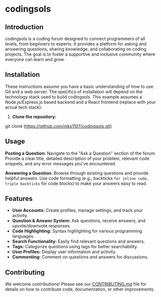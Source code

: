 # codingsols

## Introduction

codingsols is a coding forum designed to connect programmers of all levels, from beginners to experts.  It provides a platform for asking and answering questions, sharing knowledge, and collaborating on coding projects.  The goal is to foster a supportive and inclusive community where everyone can learn and grow.

## Installation

These instructions assume you have a basic understanding of how to use Git and a web server.  The specifics of installation will depend on the technology stack used to build codingsols.  This example assumes a Node.js/Express.js based backend and a React frontend (replace with your actual tech stack):


1. **Clone the repository:**

git clone (https://github.com/niks1107/codingsols.git)
## Usage

**Posting a Question:**  Navigate to the "Ask a Question" section of the forum.  Provide a clear title, detailed description of your problem, relevant code snippets, and any error messages you've encountered.

**Answering a Question:**  Browse through existing questions and provide helpful answers.  Use code formatting (e.g., backticks ``` for inline code, triple backticks ``` for code blocks) to make your answers easy to read.


## Features

* **User Accounts:** Create profiles, manage settings, and track your activity.
* **Question & Answer System:**  Ask questions, receive answers, and upvote/downvote responses.
* **Code Highlighting:** Syntax highlighting for various programming languages.
* **Search Functionality:** Easily find relevant questions and answers.
* **Tags:** Categorize questions using tags for better searchability.
* **User Profiles:** Display user information and activity.
* **Commenting:** Comment on questions and answers for discussions.

## Contributing

We welcome contributions!  Please see our [CONTRIBUTING.md](CONTRIBUTING.md) file for details on how to contribute code, documentation, or other improvements.


